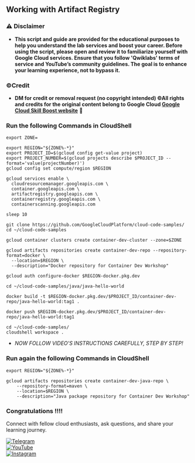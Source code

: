 ## Working with Artifact Registry



### ⚠️ Disclaimer
- **This script and guide are provided for  the educational purposes to help you understand the lab services and boost your career. Before using the script, please open and review it to familiarize yourself with Google Cloud services. Ensure that you follow 'Qwiklabs' terms of service and YouTube’s community guidelines. The goal is to enhance your learning experience, not to bypass it.**

### ©Credit
- **DM for credit or removal request (no copyright intended) ©All rights and credits for the original content belong to Google Cloud [Google Cloud Skill Boost website](https://www.cloudskillsboost.google/)** 🙏


### Run the following Commands in CloudShell
```
export ZONE=
```
```
export REGION="${ZONE%-*}"
export PROJECT_ID=$(gcloud config get-value project)
export PROJECT_NUMBER=$(gcloud projects describe $PROJECT_ID --format='value(projectNumber)')
gcloud config set compute/region $REGION

gcloud services enable \
  cloudresourcemanager.googleapis.com \
  container.googleapis.com \
  artifactregistry.googleapis.com \
  containerregistry.googleapis.com \
  containerscanning.googleapis.com

sleep 10

git clone https://github.com/GoogleCloudPlatform/cloud-code-samples/
cd ~/cloud-code-samples

gcloud container clusters create container-dev-cluster --zone=$ZONE

gcloud artifacts repositories create container-dev-repo --repository-format=docker \
  --location=$REGION \
  --description="Docker repository for Container Dev Workshop"

gcloud auth configure-docker $REGION-docker.pkg.dev

cd ~/cloud-code-samples/java/java-hello-world

docker build -t $REGION-docker.pkg.dev/$PROJECT_ID/container-dev-repo/java-hello-world:tag1 .

docker push $REGION-docker.pkg.dev/$PROJECT_ID/container-dev-repo/java-hello-world:tag1

cd ~/cloud-code-samples/
cloudshell workspace .
```

* *NOW FOLLOW VIDEO'S INSTRUCTIONS CAREFULLY, STEP BY STEP!*

### Run again the following Commands in CloudShell

```
export REGION="${ZONE%-*}"

gcloud artifacts repositories create container-dev-java-repo \
    --repository-format=maven \
    --location=$REGION \
    --description="Java package repository for Container Dev Workshop"
```

### Congratulations !!!!

Connect with fellow cloud enthusiasts, ask questions, and share your learning journey.  

[![Telegram](https://img.shields.io/badge/Telegram_Group-2CA5E0?style=for-the-badge&logo=telegram&logoColor=white)](https://t.me/+gBcgRTlZLyM4OGI1)  
[![YouTube](https://img.shields.io/badge/Subscribe-FF0000?style=for-the-badge&logo=youtube&logoColor=white)](https://www.youtube.com/@drabhishek.5460?sub_confirmation=1)  
[![Instagram](https://img.shields.io/badge/Follow-%23E4405F?style=for-the-badge&logo=instagram&logoColor=white)](https://www.instagram.com/drabhishek.5460/) 
